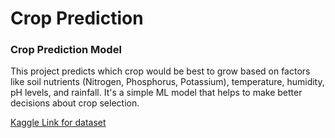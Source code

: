 # Crop Prediction 

### Crop Prediction Model

This project predicts which crop would be best to grow based on factors like soil nutrients 
(Nitrogen, Phosphorus, Potassium), temperature, humidity, pH levels, and rainfall. 
It's a simple ML model that helps to make better decisions about crop selection.

[Kaggle Link for dataset](https://www.kaggle.com/code/theeyeschico/crop-analysis-and-prediction)
